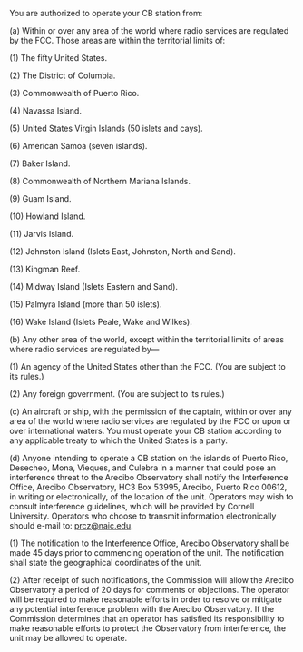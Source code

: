 You are authorized to operate your CB station from:

(a) Within or over any area of the world where radio services are regulated by the FCC. Those areas are within the territorial limits of:

(1) The fifty United States.

(2) The District of Columbia.

(3) Commonwealth of Puerto Rico.

(4) Navassa Island.

(5) United States Virgin Islands (50 islets and cays).

(6) American Samoa (seven islands).

(7) Baker Island.

(8) Commonwealth of Northern Mariana Islands.

(9) Guam Island.

(10) Howland Island.

(11) Jarvis Island.

(12) Johnston Island (Islets East, Johnston, North and Sand).
                                    

(13) Kingman Reef.

(14) Midway Island (Islets Eastern and Sand).

(15) Palmyra Island (more than 50 islets).

(16) Wake Island (Islets Peale, Wake and Wilkes).

(b) Any other area of the world, except within the territorial limits of areas where radio services are regulated by—

(1) An agency of the United States other than the FCC. (You are subject to its rules.)

(2) Any foreign government. (You are subject to its rules.)

(c) An aircraft or ship, with the permission of the captain, within or over any area of the world where radio services are regulated by the FCC or upon or over international waters. You must operate your CB station according to any applicable treaty to which the United States is a party.

(d) Anyone intending to operate a CB station on the islands of Puerto Rico, Desecheo, Mona, Vieques, and Culebra in a manner that could pose an interference threat to the Arecibo Observatory shall notify the Interference Office, Arecibo Observatory, HC3 Box 53995, Arecibo, Puerto Rico 00612, in writing or electronically, of the location of the unit. Operators may wish to consult interference guidelines, which will be provided by Cornell University. Operators who choose to transmit information electronically should e-mail to: prcz@naic.edu.
                                    

(1) The notification to the Interference Office, Arecibo Observatory shall be made 45 days prior to commencing operation of the unit. The notification shall state the geographical coordinates of the unit.

(2) After receipt of such notifications, the Commission will allow the Arecibo Observatory a period of 20 days for comments or objections. The operator will be required to make reasonable efforts in order to resolve or mitigate any potential interference problem with the Arecibo Observatory. If the Commission determines that an operator has satisfied its responsibility to make reasonable efforts to protect the Observatory from interference, the unit may be allowed to operate.

